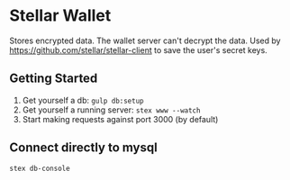 # Stellar Wallet

Stores encrypted data. The wallet server can't decrypt the data. Used by https://github.com/stellar/stellar-client to save the user's secret keys. 



## Getting Started

1. Get yourself a db: `gulp db:setup`
1. Get yourself a running server: `stex www --watch`
1. Start making requests against port 3000 (by default)

## Connect directly to mysql

`stex db-console`
